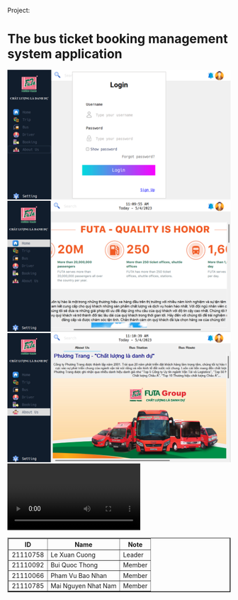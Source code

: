 
Project: <h1> The bus ticket booking management system application</h1>

![Intro](https://github.com/cuonglexuan203/the-bus-ticket-booking-management-system/blob/main/Intro/login.png?raw=true)
![Home](https://github.com/cuonglexuan203/the-bus-ticket-booking-management-system/blob/main/Intro/home.png?raw=true)
![About Us](https://github.com/cuonglexuan203/the-bus-ticket-booking-management-system/blob/main/Intro/aboutus.png?raw=true)
![Intro Video](https://github.com/cuonglexuan203/the-bus-ticket-booking-management-system/blob/main/Intro/intro_bus_management_app.mp4)
<table border="2">
        <tr>
            <th>ID</th>
            <th>Name</th>
            <th>Note</th>
        </tr>
        <tr>
            <td>21110758</td>
            <td>Le Xuan Cuong</td>
            <td>Leader</td>
        </tr>
        <tr>
            <td>21110092</td>
            <td>Bui Quoc Thong</td>
            <td>Member</td>
        </tr>
        <tr>
            <td>21110066</td>
            <td>Pham Vu Bao Nhan</td>
            <td>Member</td>
        </tr>
        <tr>
            <td>21110785</td>
            <td>Mai Nguyen Nhat Nam</td>
            <td>Member</td>
        </tr>
    </table>

